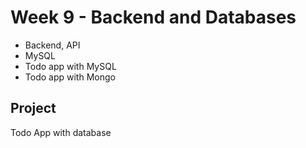 # Week 9 - Backend and Databases
- Backend, API
- MySQL
- Todo app with MySQL
- Todo app with Mongo

## Project
Todo App with database
